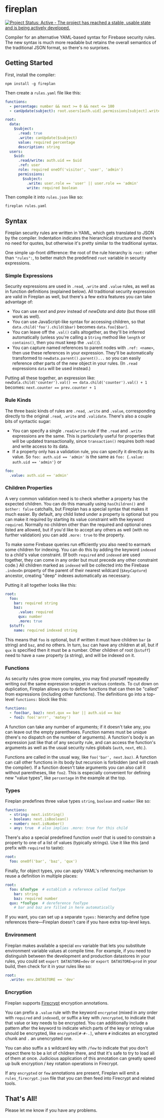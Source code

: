 fireplan
========

[![Project Status: Active - The project has reached a stable, usable state and is being actively developed.](http://www.repostatus.org/badges/latest/active.svg)](http://www.repostatus.org/#active)

Compiler for an alternative YAML-based syntax for Firebase security rules.  The new syntax is much
more readable but retains the overall semantics of the traditional JSON format, so there's no
surprises.

## Getting Started

First, install the compiler:

```
npm install -g fireplan
```

Then create a `rules.yaml` file like this:

```yaml
functions:
  - percentage: number && next >= 0 && next <= 100
  - canUpdate(subject): root.users[auth.uid].permissions[subject].write

root:
  data:
    $subject:
      .read: true
      .write: canUpdate($subject)
      value: required percentage
      description: string
  users:
    $uid:
      .read/write: auth.uid == $uid
      .ref: user
      role: required oneOf('visitor', 'user', 'admin')
      permissions:
        $subject:
          .write: user.role == 'user' || user.role == 'admin'
          write: required boolean
```

Then compile it into `rules.json` like so:

```
fireplan rules.yaml
```

## Syntax

Fireplan security rules are written in YAML, which gets translated to JSON by the compiler.  Indentation indicates the hierarchical structure and there's no need for quotes, but otherwise it's
pretty similar to the traditional syntax.

One simple up-front difference: the root of the rule hierarchy is `root:` rather than `"rules":`, to better match the predefined `root` variable in security expressions.

### Simple Expressions

Security expressions are used in `.read`, `.write` and `.value` rules, as well as in function definitions (explained below).  All traditional security expression are valid in Fireplan as well, but there's a few extra features you can take advantage of:
- You can use _next_ and _prev_ instead of _newData_ and _data_ (but those still work as well).
- You can use JavaScript-like syntax for accessing children, so that `data.child('foo').child($bar)` becomes `data.foo[$bar]`.
- You can leave off the `.val()` calls altogether, as they'll be inferred automatically (unless you're calling a `String` method like `length` or `contains()`, then you must keep the `.val()`).
- You can capture named references to parent nodes with `.ref: <name>`, then use these references in your expression.  They'll be automatically transformed to `newData.parent().parent()...` so you can easily reference other parts of the new object in your rules.  (In `.read` expressions `data` will be used instead.)

Putting all these together, an expression like:
```newData.child('counter').val() == data.child('counter').val() + 1```
becomes:
```next.counter == prev.counter + 1```

### Rule Kinds

The three basic kinds of rules are `.read`, `.write` and `.value`, corresponding directly to the original `.read`, `.write` and `.validate`.  There's also a couple bits of syntactic sugar:
- You can specify a single `.read/write` rule if the `.read` and `.write` expressions are the same.  This is particularly useful for properties that will be updated transactionally, since `transaction()` requires both read and write access to its data.
- If a property only has a validation rule, you can specify it directly as its value.  So `foo: auth.uid == 'admin'` is the same as `foo: {.value: auth.uid == 'admin'}` or
```yaml
foo:
  .value: auth.uid == 'admin'
```

### Children Properties

A very common validation need is to check whether a property has the expected children.  You can do this manually using `hasChildren()` and `$other: false` catchalls, but Fireplan has a special syntax that makes it much easier.  By default, any child listed under a property is optional but you can make it required by starting its value constraint with the keyword `required`.  Normally no children other than the required and optional ones listed are allowed, but if you'd like to accept any others as well (with no further validation) you can add `.more: true` to the property.

To make some Firebase queries run efficiently you also need to earmark some children for indexing.  You can do this by adding the keyword `indexed` to a child's value constraint.  (If both `required` and `indexed` are used together, they can come in any order but must precede any other constraint code.)  All children marked as `indexed` will be collected into the Firebase `.indexOn` property of the parent of their nearest wildcard (<code>$_keyCapture_</code>) ancestor, creating "deep" indexes automatically as necessary.

Putting it all together looks like this:
```yaml
root:
  foo:
    bar: required string
    baz:
      .value: required
      qux: number
      .more: true
  $stuff:
    name: required indexed string
```
This means that `foo` is optional, but if written it must have children `bar` (a string) and `baz`, and no others.   In turn, `baz` can have any children at all, but if `qux` is specified then it must be a number.  Other children of root (`$stuff`) need to have a `name` property (a string), and will be indexed on it.

### Functions

As security rules grow more complex, you may find yourself repeatedly writing out the same expression snippet in various contexts.  To cut down on duplication, Fireplan allows you to define functions that can then be "called" from expressions (including other functions).  The definitions go into a top-level `functions:` block like this:
```yaml
functions:
  - foo(bar, baz): next.qux == bar || auth.uid == baz
  - foo2: foo('arrr', 'matey')
```
A function can take any number of arguments; if it doesn't take any, you can leave out the empty parentheses.  Function names must be unique (there's no dispatch on the number of arguments).  A function's body is an expression just like that of any security rule, and can access the function's arguments as well as the usual security rules globals (`auth`, `next`, etc.).

Functions are called in the usual way, like `foo('bar', next.baz)`.  A function can call other functions in its body but recursion is forbidden (and will crash the compiler).  If a function doesn't take arguments you can also call it without parentheses, like `foo2`.  This is especially convenient for defining new "value types", like `percentage` in the example at the top.

### Types

Fireplan predefines three value types `string`, `boolean` and `number` like so:
```yaml
functions:
  - string: next.isString()
  - boolean: next.isBoolean()
  - number: next.isNumber()
  - any: true  # also implies .more: true for this child
```

There's also a special predefined function `oneOf` that is used to constrain a property to one of a list of values (typically strings).  Use it like this (and prefix with `required` to taste):
```yaml
root:
  foo: oneOf('bar', 'baz', 'qux')
```

Finally, for object types, you can apply YAML's referencing mechanism to reuse a definition in multiple places:
```yaml
root:
  foo: &fooType  # establish a reference called fooType
    bar: string
    baz: required number
  qux: *fooType  # dereference fooType
    # bar and baz are filled in here automatically
```
If you want, you can set up a separate `types:` hierarchy and define type references there&mdash;Fireplan doesn't care if you have extra top-level keys.

### Environment

Fireplan makes available a special `env` variable that lets you substitute environment variable values at compile time.  For example, if you need to distinguish between the development and production datastores in your rules, you could set `export DATASTORE=dev` or `export DATASTORE=prod` in your build, then check for it in your rules like so:
```yaml
root:
  .write: env.DATASTORE == 'dev'
```

### Encryption

Fireplan supports [Firecrypt](https://github.com/pkaminski/firecrypt) encryption annotations.

You can prefix a `.value` rule with the keyword `encrypted` (mixed in any order with `required` and `indexed`), or suffix a key with `/encrypted`, to indicate that that value or key needs to be encrypted.  You can additionally include a pattern after the keyword to indicate which parts of the key or string value should be encrypted, like `encrypted[#-#-.]`, where `#` indicates an encrypted chunk and `.` an unencrypted one.

You can also suffix a `$` wildcard key with `/few` to indicate that you don't expect there to be a lot of children there, and that it's safe to try to load all of them at once.  Judicious application of this annotation can greatly speed up bulk encryption / key rotation operations in Firecrypt.

If any `encrypted` or `few` annotations are present, Fireplan will emit a `rules_firecrypt.json` file that you can then feed into Firecrypt and related tools.

## That's All!

Please let me know if you have any problems.

